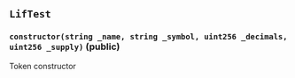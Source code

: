 ## `LifTest`






### `constructor(string _name, string _symbol, uint256 _decimals, uint256 _supply)` (public)



Token constructor



